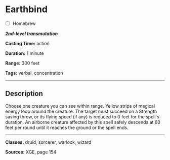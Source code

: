 # Earthbind

- [ ] Homebrew

***2nd-level transmutation***

**Casting Time:** action

**Duration:** 1 minute

**Range:** 300 feet

**Tags:** verbal, concentration

---

## Description
Choose one creature you can see within range. Yellow strips of magical energy loop around the creature. The target must succeed on a Strength saving throw, or its flying speed (if any) is reduced to 0 feet for the spell's duration. An airborne creature affected by this spell safely descends at 60 feet per round until it reaches the ground or the spell ends.

---

**Classes:** druid, sorcerer, warlock, wizard

**Sources:** XGE, page 154
